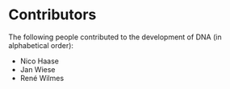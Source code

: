 Contributors
============

The following people contributed to the development of DNA (in alphabetical order):

- Nico Haase
- Jan Wiese
- René Wilmes